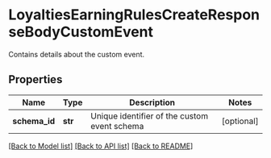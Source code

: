 # LoyaltiesEarningRulesCreateResponseBodyCustomEvent

Contains details about the custom event.

## Properties

Name | Type | Description | Notes
------------ | ------------- | ------------- | -------------
**schema_id** | **str** | Unique identifier of the custom event schema | [optional] 

[[Back to Model list]](../README.md#documentation-for-models) [[Back to API list]](../README.md#documentation-for-api-endpoints) [[Back to README]](../README.md)


